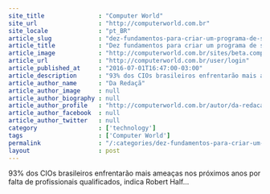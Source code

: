 ```yaml
---
site_title               : "Computer World"
site_url                 : "http://computerworld.com.br"
site_locale              : "pt_BR"
article_slug             : "dez-fundamentos-para-criar-um-programa-de-seguranca-da-informacao-eficaz"
article_title            : "Dez fundamentos para criar um programa de segurança da informação eficaz"
article_image            : "http://computerworld.com.br/sites/beta.computerworld.com.br/files/news_articles/bug_virus_seguranca_digital.jpg"
article_url              : "http://computerworld.com.br/user/login"
article_published_at     : "2016-07-01T16:47:00-03:00"
article_description      : "93% dos CIOs brasileiros enfrentarão mais ameaças nos próximos anos por falta de profissionais qualificados, indica Robert Half..."
article_author_name      : "Da Redaçã"
article_author_image     : null
article_author_biography : null
article_author_profile   : "http://computerworld.com.br/autor/da-redacao"
article_author_facebook  : null
article_author_twitter   : null
category                 : ['technology']
tags                     : ['Computer World']
permalink                : "/:categories/dez-fundamentos-para-criar-um-programa-de-seguranca-da-informacao-eficaz/"
layout                   : post
---
```


93% dos CIOs brasileiros enfrentarão mais ameaças nos próximos anos por falta de profissionais qualificados, indica Robert Half...
